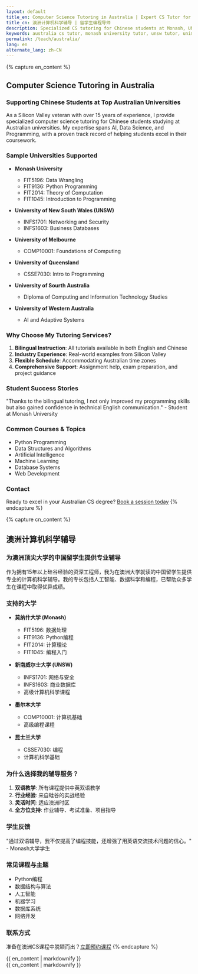 ```yaml
---
layout: default
title_en: Computer Science Tutoring in Australia | Expert CS Tutor for Chinese Students
title_cn: 澳洲计算机科学辅导 | 留学生编程导师
description: Specialized CS tutoring for Chinese students at Monash, UNSW, Melbourne & Queensland universities. Expert help in AI, Data Science & Programming. 澳洲计算机辅导专家，提供一对一编程辅导。
keywords: australia cs tutor, monash university tutor, unsw tutor, unimelb cs help, 澳洲计算机辅导, 澳洲大学编程辅导, 澳洲留学生补习, monash补习, unsw辅导
permalink: /teach/australia/
lang: en
alternate_lang: zh-CN
---
```


{% capture en_content %}
## Computer Science Tutoring in Australia

### Supporting Chinese Students at Top Australian Universities

As a Silicon Valley veteran with over 15 years of experience, I provide specialized computer science tutoring for Chinese students studying at Australian universities. My expertise spans AI, Data Science, and Programming, with a proven track record of helping students excel in their coursework.

### Sample Universities Supported

- **Monash University**
  - FIT5196: Data Wrangling
  - FIT9136: Python Programming
  - FIT2014: Theory of Computation
  - FIT1045: Introduction to Programming

- **University of New South Wales (UNSW)**
  - INFS1701: Networking and Security
  - INFS1603: Business Databases

- **University of Melbourne**
  - COMP10001: Foundations of Computing

- **University of Queensland**
  - CSSE7030: Intro to Programming

- **University of Sourth Australia**
  - Diploma of Computing and Information Technology Studies
  
- **University of Western Australia**
  - AI and Adaptive Systems
  


### Why Choose My Tutoring Services?

1. **Bilingual Instruction**: All tutorials available in both English and Chinese
2. **Industry Experience**: Real-world examples from Silicon Valley
3. **Flexible Schedule**: Accommodating Australian time zones
4. **Comprehensive Support**: Assignment help, exam preparation, and project guidance

### Student Success Stories

"Thanks to the bilingual tutoring, I not only improved my programming skills but also gained confidence in technical English communication." - Student at Monash University

### Common Courses & Topics

- Python Programming
- Data Structures and Algorithms
- Artificial Intelligence
- Machine Learning
- Database Systems
- Web Development

### Contact

Ready to excel in your Australian CS degree? [Book a session today](mailto:hello@zlu.me)
{% endcapture %}

{% capture cn_content %}
## 澳洲计算机科学辅导

### 为澳洲顶尖大学的中国留学生提供专业辅导

作为拥有15年以上硅谷经验的资深工程师，我为在澳洲大学就读的中国留学生提供专业的计算机科学辅导。我的专长包括人工智能、数据科学和编程，已帮助众多学生在课程中取得优异成绩。

### 支持的大学

- **莫纳什大学 (Monash)**
  - FIT5196: 数据处理
  - FIT9136: Python编程
  - FIT2014: 计算理论
  - FIT1045: 编程入门

- **新南威尔士大学 (UNSW)**
  - INFS1701: 网络与安全
  - INFS1603: 商业数据库
  - 高级计算机科学课程

- **墨尔本大学**
  - COMP10001: 计算机基础
  - 高级编程课程

- **昆士兰大学**
  - CSSE7030: 编程
  - 计算机科学基础

### 为什么选择我的辅导服务？

1. **双语教学**: 所有课程提供中英双语教学
2. **行业经验**: 来自硅谷的实战经验
3. **灵活时间**: 适应澳洲时区
4. **全方位支持**: 作业辅导、考试准备、项目指导

### 学生反馈

"通过双语辅导，我不仅提高了编程技能，还增强了用英语交流技术问题的信心。" - Monash大学学生

### 常见课程与主题

- Python编程
- 数据结构与算法
- 人工智能
- 机器学习
- 数据库系统
- 网络开发

### 联系方式

准备在澳洲CS课程中脱颖而出？[立即预约课程](mailto:hello@zlu.me)
{% endcapture %}

<div class="lang-en" id="en-content">{{ en_content | markdownify }}</div>
<div class="lang-cn" id="cn-content">{{ cn_content | markdownify }}</div>
